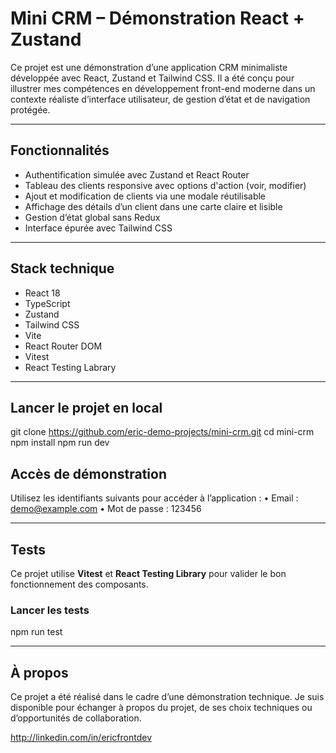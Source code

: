 # Mini CRM – Démonstration React + Zustand

Ce projet est une démonstration d’une application CRM minimaliste développée avec React, Zustand et Tailwind CSS. Il a été conçu pour illustrer mes compétences en développement front-end moderne dans un contexte réaliste d’interface utilisateur, de gestion d’état et de navigation protégée.

---

## Fonctionnalités

- Authentification simulée avec Zustand et React Router
- Tableau des clients responsive avec options d'action (voir, modifier)
- Ajout et modification de clients via une modale réutilisable
- Affichage des détails d’un client dans une carte claire et lisible
- Gestion d’état global sans Redux
- Interface épurée avec Tailwind CSS

---

## Stack technique

- React 18
- TypeScript
- Zustand
- Tailwind CSS
- Vite
- React Router DOM
- Vitest
- React Testing Labrary

---

## Lancer le projet en local

git clone https://github.com/eric-demo-projects/mini-crm.git
cd mini-crm
npm install
npm run dev

## Accès de démonstration

Utilisez les identifiants suivants pour accéder à l’application :
	•	Email : demo@example.com
	•	Mot de passe : 123456

---

## Tests

Ce projet utilise **Vitest** et **React Testing Library** pour valider le bon fonctionnement des composants.

### Lancer les tests

npm run test

---

## À propos

Ce projet a été réalisé dans le cadre d’une démonstration technique.
Je suis disponible pour échanger à propos du projet, de ses choix techniques ou d’opportunités de collaboration.

http://linkedin.com/in/ericfrontdev
